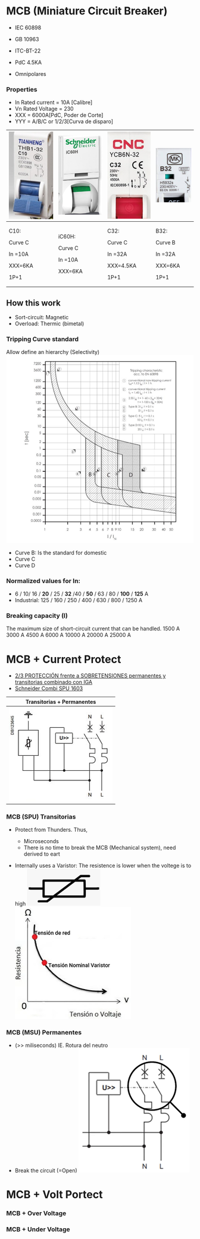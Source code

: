

# MCB (Miniature Circuit Breaker)
* IEC 60898
* GB 10963
* ITC-BT-22

* PdC 4.5KA
* Omnipolares



### Properties
* In Rated current = 10A [Calibre]
* Vn Rated Voltage = 230
* XXX  = 6000A[PdC, Poder de Corte]
* YYY = A/B/C or 1/2/3[Curva de disparo]


|   ![alt text](/Pictures/62.png)                             |     ![alt text](/Pictures/63.png)                  | ![alt text](/Pictures/64.png)                                | ![alt text](/Pictures/65.png)                              | 
| ----------------------------------------------------------- | -------------------------------------------------- |  ----------------------------------------------------------- | ---------------------------------------------------------- |
| <p>C10:   <p> Curve C <p> In =10A  <p> XXX=6KA   <p> 1P+1   | <p>iC60H: <p> Curve C <p> In =10A  <p> XXX=6KA     |  <p>C32:   <p> Curve C <p> In =32A  <p> XXX=4.5KA <p> 1P+1   |  <p>B32:   <p> Curve B <p> In =32A  <p> XXX=6KA <p> 1P+1   |

## How this work
* Sort-circuit: Magnetic
* Overload: Thermic (bimetal)

###  Tripping Curve standard 
Allow define an hierarchy (Selectivity)
![alt text](/Pictures/13.png)
* Curve B: Is the standard for domestic
* Curve C
* Curve D


### Normalized values for In:
* 6 / 10/ 16 / **20** / 25 / **32** /40 / **50** / 63 / 80 / **100** / **125** A
* Industrial: 125 / 160 / 250 / 400 / 630 / 800 / 1250 A

### Breaking capacity (I)
The maximum size of short-circuit current that can be handled.
1500 A
3000 A
4500 A
6000 A
10000 A
20000 A
25000 A


# MCB + Current Protect
* [2/3 PROTECCIÓN frente a SOBRETENSIONES permanentes y transitorias combinado con IGA](https://www.youtube.com/watch?v=NPNpR61kkC4&list=PL54-5yiMdV8FYDGRnyAfPefKPnuhqPtuQ&index=24)
* [Schneider Combi SPU 1603](https://www.se.com/il/en/product/16301/combi-spu-circuit-breaker-with-integrated-overvoltage-protection-1p-+-n-25a/)

| Transitorias + Permanentes      | 
| ------------------------------- | 
| ![alt text](/Pictures/66.png)   | 


### MCB (SPU) Transitorias 
* Protect from Thunders. Thus, 
   * Microseconds
   * There is no time to break the MCB (Mechanical system), need derived to eart
      
* Internally uses a Varistor: The resistence is lower when the voltege is to high
   ![alt text](/Pictures/69.png)
   ![alt text](/Pictures/20.png)
       
### MCB (MSU) Permanentes 
* (>> miliseconds) IE. Rotura del neutro
* Break the circuit (=Open)
   ![alt text](/Pictures/18.png)
    
# MCB + Volt Portect

### MCB + Over Voltage

### MCB + Under Voltage